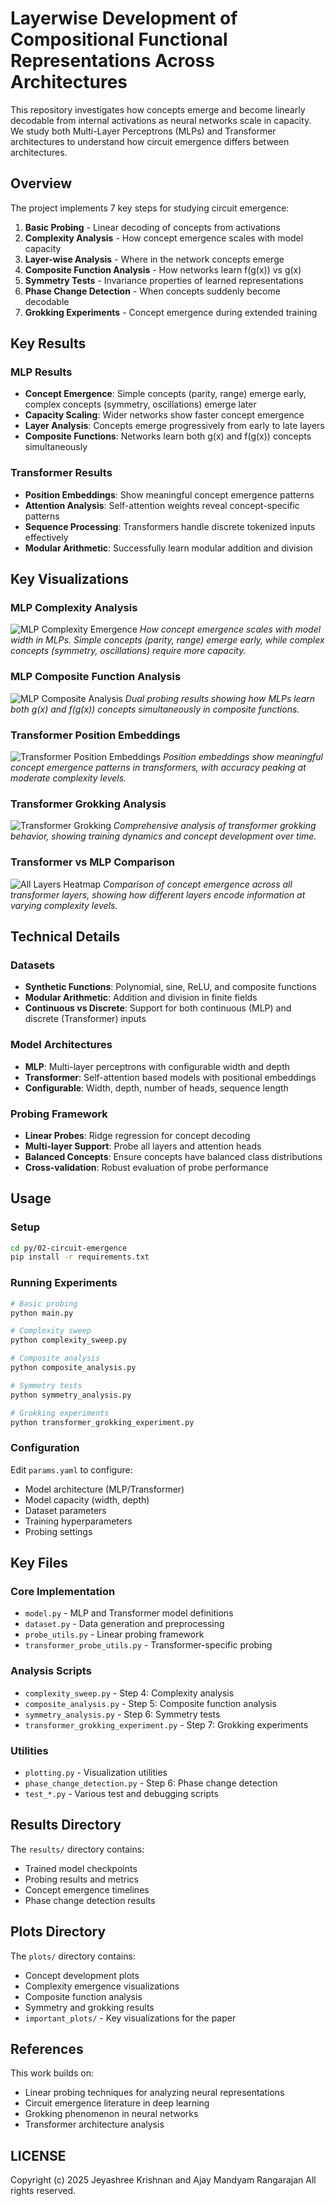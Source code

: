 # Layerwise Development of Compositional Functional Representations Across Architectures


This repository investigates how concepts emerge and become linearly decodable from internal activations as neural networks scale in capacity. We study both Multi-Layer Perceptrons (MLPs) and Transformer architectures to understand how circuit emergence differs between architectures.

## Overview

The project implements 7 key steps for studying circuit emergence:

1. **Basic Probing** - Linear decoding of concepts from activations
2. **Complexity Analysis** - How concept emergence scales with model capacity
3. **Layer-wise Analysis** - Where in the network concepts emerge
4. **Composite Function Analysis** - How networks learn f(g(x)) vs g(x)
5. **Symmetry Tests** - Invariance properties of learned representations
6. **Phase Change Detection** - When concepts suddenly become decodable
7. **Grokking Experiments** - Concept emergence during extended training

## Key Results

### MLP Results
- **Concept Emergence**: Simple concepts (parity, range) emerge early, complex concepts (symmetry, oscillations) emerge later
- **Capacity Scaling**: Wider networks show faster concept emergence
- **Layer Analysis**: Concepts emerge progressively from early to late layers
- **Composite Functions**: Networks learn both g(x) and f(g(x)) concepts simultaneously

### Transformer Results
- **Position Embeddings**: Show meaningful concept emergence patterns
- **Attention Analysis**: Self-attention weights reveal concept-specific patterns
- **Sequence Processing**: Transformers handle discrete tokenized inputs effectively
- **Modular Arithmetic**: Successfully learn modular addition and division

## Key Visualizations

### MLP Complexity Analysis
![MLP Complexity Emergence](py/02-circuit-emergence/plots/v0/complexity_emergence_20250727_133558.png)
*How concept emergence scales with model width in MLPs. Simple concepts (parity, range) emerge early, while complex concepts (symmetry, oscillations) require more capacity.*

### MLP Composite Function Analysis
![MLP Composite Analysis](py/02-circuit-emergence/plots/v0/composite_emergence_20250727_135026.png)
*Dual probing results showing how MLPs learn both g(x) and f(g(x)) concepts simultaneously in composite functions.*

### Transformer Position Embeddings
![Transformer Position Embeddings](py/02-circuit-emergence/plots/pos_embeddings_vs_complexity_20250727_182702.png)
*Position embeddings show meaningful concept emergence patterns in transformers, with accuracy peaking at moderate complexity levels.*

### Transformer Grokking Analysis
![Transformer Grokking](py/02-circuit-emergence/plots/transformer_grokking_comprehensive_20250727_194004.png)
*Comprehensive analysis of transformer grokking behavior, showing training dynamics and concept development over time.*

### Transformer vs MLP Comparison
![All Layers Heatmap](py/02-circuit-emergence/plots/all_layers_heatmap_20250727_182702.png)
*Comparison of concept emergence across all transformer layers, showing how different layers encode information at varying complexity levels.*

## Technical Details

### Datasets
- **Synthetic Functions**: Polynomial, sine, ReLU, and composite functions
- **Modular Arithmetic**: Addition and division in finite fields
- **Continuous vs Discrete**: Support for both continuous (MLP) and discrete (Transformer) inputs

### Model Architectures
- **MLP**: Multi-layer perceptrons with configurable width and depth
- **Transformer**: Self-attention based models with positional embeddings
- **Configurable**: Width, depth, number of heads, sequence length

### Probing Framework
- **Linear Probes**: Ridge regression for concept decoding
- **Multi-layer Support**: Probe all layers and attention heads
- **Balanced Concepts**: Ensure concepts have balanced class distributions
- **Cross-validation**: Robust evaluation of probe performance

## Usage

### Setup
```bash
cd py/02-circuit-emergence
pip install -r requirements.txt
```

### Running Experiments
```bash
# Basic probing
python main.py

# Complexity sweep
python complexity_sweep.py

# Composite analysis
python composite_analysis.py

# Symmetry tests
python symmetry_analysis.py

# Grokking experiments
python transformer_grokking_experiment.py
```

### Configuration
Edit `params.yaml` to configure:
- Model architecture (MLP/Transformer)
- Model capacity (width, depth)
- Dataset parameters
- Training hyperparameters
- Probing settings

## Key Files

### Core Implementation
- `model.py` - MLP and Transformer model definitions
- `dataset.py` - Data generation and preprocessing
- `probe_utils.py` - Linear probing framework
- `transformer_probe_utils.py` - Transformer-specific probing

### Analysis Scripts
- `complexity_sweep.py` - Step 4: Complexity analysis
- `composite_analysis.py` - Step 5: Composite function analysis
- `symmetry_analysis.py` - Step 6: Symmetry tests
- `transformer_grokking_experiment.py` - Step 7: Grokking experiments

### Utilities
- `plotting.py` - Visualization utilities
- `phase_change_detection.py` - Step 6: Phase change detection
- `test_*.py` - Various test and debugging scripts

## Results Directory

The `results/` directory contains:
- Trained model checkpoints
- Probing results and metrics
- Concept emergence timelines
- Phase change detection results

## Plots Directory

The `plots/` directory contains:
- Concept development plots
- Complexity emergence visualizations
- Composite function analysis
- Symmetry and grokking results
- `important_plots/` - Key visualizations for the paper

## References

This work builds on:
- Linear probing techniques for analyzing neural representations
- Circuit emergence literature in deep learning
- Grokking phenomenon in neural networks
- Transformer architecture analysis

## LICENSE
Copyright (c) 2025 Jeyashree Krishnan and Ajay Mandyam Rangarajan
All rights reserved.
